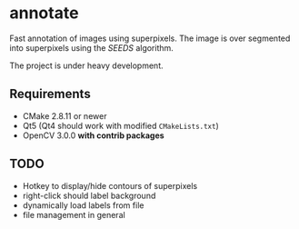 annotate
========

Fast annotation of images using superpixels. The image is over segmented into superpixels using the *SEEDS* algorithm.

The project is under heavy development.

Requirements
------------

* CMake 2.8.11 or newer
* Qt5 (Qt4 should work with modified ``CMakeLists.txt``)
* OpenCV 3.0.0 **with contrib packages**

TODO
----

* Hotkey to display/hide contours of superpixels
* right-click should label background
* dynamically load labels from file
* file management in general

